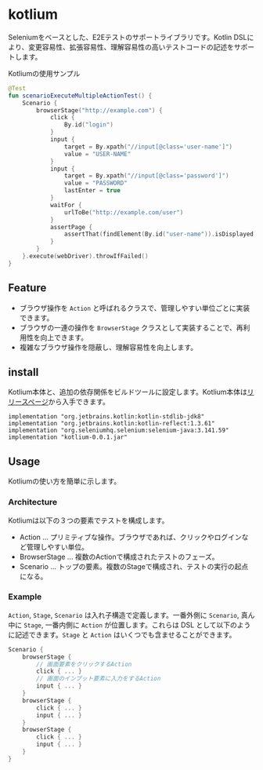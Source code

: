 # kotlium

Seleniumをベースとした、E2Eテストのサポートライブラリです。Kotlin DSLにより、変更容易性、拡張容易性、理解容易性の高いテストコードの記述をサポートします。

Kotliumの使用サンプル

``` kotlin
@Test
fun scenarioExecuteMultipleActionTest() {
    Scenario {
        browserStage("http://example.com") {
            click {
                By.id("login")
            }
            input {
                target = By.xpath("//input[@class='user-name']")
                value = "USER-NAME"
            }
            input {
                target = By.xpath("//input[@class='password']")
                value = "PASSWORD"
                lastEnter = true
            }
            waitFor {
                urlToBe("http://example.com/user")
            }
            assertPage {
                assertThat(findElement(By.id("user-name")).isDisplayed).isTrue()
            }
        }
    }.execute(webDriver).throwIfFailed()
}
```

## Feature

* ブラウザ操作を `Action` と呼ばれるクラスで、管理しやすい単位ごとに実装できます。
* ブラウザの一連の操作を `BrowserStage` クラスとして実装することで、再利用性を向上できます。
* 複雑なブラウザ操作を隠蔽し、理解容易性を向上します。

## install

Kotlium本体と、追加の依存関係をビルドツールに設定します。Kotlium本体は[リリースページ](https://github.com/BooookStore/kotlium/releases)から入手できます。

```
implementation "org.jetbrains.kotlin:kotlin-stdlib-jdk8"
implementation "org.jetbrains.kotlin:kotlin-reflect:1.3.61"
implementation "org.seleniumhq.selenium:selenium-java:3.141.59"
implementation "kotlium-0.0.1.jar"
```

## Usage

Kotliumの使い方を簡単に示します。

### Architecture

Kotliumは以下の３つの要素でテストを構成します。

* Action ... プリミティブな操作。ブラウザであれば、クリックやログインなど管理しやすい単位。
* BrowserStage ... 複数のActionで構成されたテストのフェーズ。
* Scenario ... トップの要素。複数のStageで構成され、テストの実行の起点になる。

### Example

`Action`, `Stage`, `Scenario` は入れ子構造で定義します。一番外側に `Scenario`, 真ん中に `Stage`, 一番内側に `Action` が位置します。これらは DSL として以下のように記述できます。`Stage` と `Action` はいくつでも含ませることができます。

``` kotlin
Scenario {
    browserStage {
        // 画面要素をクリックするAction
        click { ... }
        // 画面のインプット要素に入力をするAction
        input { ... }
    }
    browserStage {
        click { ... }
        input { ... }
    }
    browserStage {
        click { ... }
        input { ... }
    }
}
```
